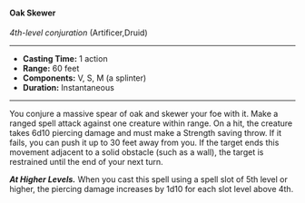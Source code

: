 #### Oak Skewer
*4th-level conjuration* (Artificer,Druid)
___
- **Casting Time:** 1 action
- **Range:** 60 feet
- **Components:** V, S, M (a splinter)
- **Duration:** Instantaneous
---
You conjure a massive spear of oak and skewer your
foe with it. Make a ranged spell attack against one
creature within range. On a hit, the creature takes
6d10 piercing damage and must make a Strength
saving throw. If it fails, you can push it up to 30 feet
away from you. If the target ends this movement
adjacent to a solid obstacle (such as a wall), the
target is restrained until the end of your next turn.

***At Higher Levels.***  When you cast this spell using
a spell slot of 5th level or higher, the piercing
damage increases by 1d10 for each slot level above
4th.

